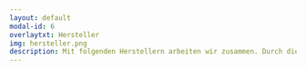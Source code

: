 ```yaml
---
layout: default
modal-id: 6
overlaytxt: Hersteller
img: hersteller.png
description: Mit folgenden Herstellern arbeiten wir zusammen. Durch die sehr unterschiedlichen Designer können wir eine große Vielfalt anbieten. Viel Spaß beim Stöbern..<table class="table"><tr><td><a href="https://modedepol.eu/" target="_blank" rel="noopener noreferrer">Mode de Pol </a></td></tr><tr><td><a href="https://www.gbsherveparis.com/" target="_blank" rel="noopener noreferrer">Herve Paris </a></td></tr><tr><td><a href="https://libellebridal.com/" target="_blank" rel="noopener noreferrer">Libelle </a></td></tr><tr><td><a href="https://www.morilee.com/" target="_blank" rel="noopener noreferrer">Morilee </a></td></tr><tr><td><a href="https://www.ladybird.nl/de/" target="_blank" rel="noopener noreferrer">Ladybird </a></td></tr><tr><td><a href="https://www.justinalexander.com/de/sincerity-bridal/" target="_blank" rel="noopener noreferrer">Sincerity </a></td></tr><tr><td><a href="https://www.justinalexander.com/adore-justin-alexander/" target="_blank" rel="noopener noreferrer">Adore </a></td></tr><tr><td><a href="https://hadassa.co.uk/" target="_blank" rel="noopener noreferrer">Hadassa </a></td></tr><tr><td><a href="https://lohrengel.com/" target="_blank" rel="noopener noreferrer">Lohrengel </a></td></tr><tr><td><a href="https://de.sedinumbridal.com/" target="_blank" rel="noopener noreferrer">sedinum bridal </a></td></tr><tr><td><a href="https://bianco-evento.com/de/dresses.html" target="_blank" rel="noopener noreferrer">Bianco Evento </a></td></tr><tr><td><a href="https://www.novias.com.pl/de.html" target="_blank" rel="noopener noreferrer">Novias</a></td></tr><tr><td><a href="https://www.crystalart.de/" target="_blank" rel="noopener noreferrer">crystal art </a></td></tr></table>
---
```

